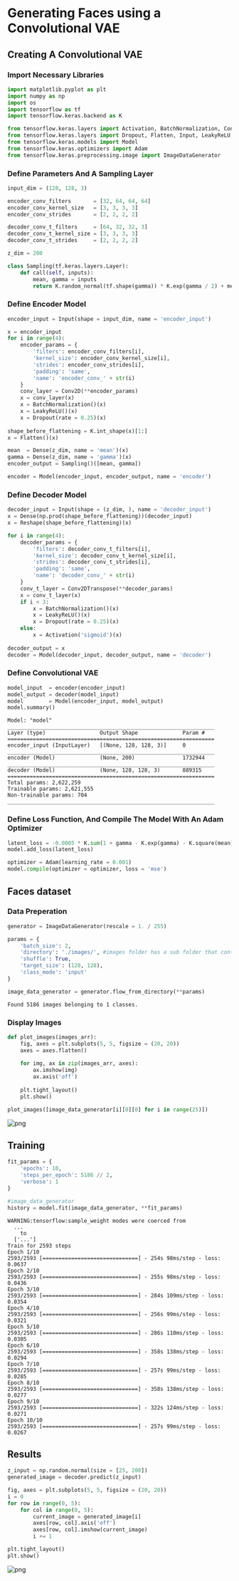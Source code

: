 # Generating Faces using a Convolutional VAE

## Creating A Convolutional VAE

### Import Necessary Libraries


```python
import matplotlib.pyplot as plt
import numpy as np
import os
import tensorflow as tf
import tensorflow.keras.backend as K

from tensorflow.keras.layers import Activation, BatchNormalization, Conv2D, Conv2DTranspose, Dense
from tensorflow.keras.layers import Dropout, Flatten, Input, LeakyReLU, Reshape
from tensorflow.keras.models import Model
from tensorflow.keras.optimizers import Adam
from tensorflow.keras.preprocessing.image import ImageDataGenerator
```

### Define Parameters And A Sampling Layer


```python
input_dim = (128, 128, 3)

encoder_conv_filters       = [32, 64, 64, 64]
encoder_conv_kernel_size   = [3, 3, 3, 3]
encoder_conv_strides       = [2, 2, 2, 2]

decoder_conv_t_filters     = [64, 32, 32, 3]
decoder_conv_t_kernel_size = [3, 3, 3, 3]
decoder_conv_t_strides     = [2, 2, 2, 2]

z_dim = 200

class Sampling(tf.keras.layers.Layer):
    def call(self, inputs):
        mean, gamma = inputs
        return K.random_normal(tf.shape(gamma)) * K.exp(gamma / 2) + mean
```

### Define Encoder Model


```python
encoder_input = Input(shape = input_dim, name = 'encoder_input')

x = encoder_input
for i in range(4):
    encoder_params = {
        'filters': encoder_conv_filters[i],
        'kernel_size': encoder_conv_kernel_size[i],
        'strides': encoder_conv_strides[i],
        'padding': 'same',
        'name': 'encoder_conv_' + str(i)
    }
    conv_layer = Conv2D(**encoder_params)
    x = conv_layer(x)
    x = BatchNormalization()(x)
    x = LeakyReLU()(x)
    x = Dropout(rate = 0.25)(x)
    
shape_before_flattening = K.int_shape(x)[1:]
x = Flatten()(x)

mean  = Dense(z_dim, name = 'mean')(x)
gamma = Dense(z_dim, name = 'gamma')(x)
encoder_output = Sampling()([mean, gamma])

encoder = Model(encoder_input, encoder_output, name = 'encoder')    
```

### Define Decoder Model


```python
decoder_input = Input(shape = (z_dim, ), name = 'decoder_input')
x = Dense(np.prod(shape_before_flattening))(decoder_input)
x = Reshape(shape_before_flattening)(x)

for i in range(4):
    decoder_params = {
        'filters': decoder_conv_t_filters[i],
        'kernel_size': decoder_conv_t_kernel_size[i],
        'strides': decoder_conv_t_strides[i],
        'padding': 'same',
        'name': 'decoder_conv_' + str(i)
    }
    conv_t_layer = Conv2DTranspose(**decoder_params)
    x = conv_t_layer(x)
    if i < 3: 
        x = BatchNormalization()(x)
        x = LeakyReLU()(x)
        x = Dropout(rate = 0.25)(x)
    else: 
        x = Activation('sigmoid')(x)
    
decoder_output = x
decoder = Model(decoder_input, decoder_output, name = 'decoder')

```

### Define Convolutional VAE


```python
model_input  = encoder(encoder_input)
model_output = decoder(model_input)
model        = Model(encoder_input, model_output)
model.summary()
```

    Model: "model"
    _________________________________________________________________
    Layer (type)                 Output Shape              Param #   
    =================================================================
    encoder_input (InputLayer)   [(None, 128, 128, 3)]     0         
    _________________________________________________________________
    encoder (Model)              (None, 200)               1732944   
    _________________________________________________________________
    decoder (Model)              (None, 128, 128, 3)       889315    
    =================================================================
    Total params: 2,622,259
    Trainable params: 2,621,555
    Non-trainable params: 704
    _________________________________________________________________


### Define Loss Function, And Compile The Model With An Adam Optimizer


```python
latent_loss = -0.0005 * K.sum(1 + gamma - K.exp(gamma) - K.square(mean), axis = -1)
model.add_loss(latent_loss)

optimizer = Adam(learning_rate = 0.001)
model.compile(optimizer = optimizer, loss = 'mse')
```

## Faces dataset

### Data Preperation


```python
generator = ImageDataGenerator(rescale = 1. / 255)

params = {
    'batch_size': 2, 
    'directory': './images/', #images folder has a sub folder that contains actual images
    'shuffle': True, 
    'target_size': (128, 128),
    'class_mode': 'input'
}

image_data_generator = generator.flow_from_directory(**params)
```

    Found 5186 images belonging to 1 classes.


### Display Images


```python
def plot_images(images_arr):
    fig, axes = plt.subplots(5, 5, figsize = (20, 20))
    axes = axes.flatten()
    
    for img, ax in zip(images_arr, axes):
        ax.imshow(img)
        ax.axis('off')
    
    plt.tight_layout()
    plt.show()

plot_images([image_data_generator[i][0][0] for i in range(25)])
```


![png](output_18_0.png)


## Training


```python
fit_params = {
    'epochs': 10,
    'steps_per_epoch': 5186 // 2,
    'verbose': 1
}

#image_data_generator
history = model.fit(image_data_generator, **fit_params)
```

    WARNING:tensorflow:sample_weight modes were coerced from
      ...
        to  
      ['...']
    Train for 2593 steps
    Epoch 1/10
    2593/2593 [==============================] - 254s 98ms/step - loss: 0.0637
    Epoch 2/10
    2593/2593 [==============================] - 255s 98ms/step - loss: 0.0436
    Epoch 3/10
    2593/2593 [==============================] - 284s 109ms/step - loss: 0.0354
    Epoch 4/10
    2593/2593 [==============================] - 256s 99ms/step - loss: 0.0321
    Epoch 5/10
    2593/2593 [==============================] - 286s 110ms/step - loss: 0.0305
    Epoch 6/10
    2593/2593 [==============================] - 358s 138ms/step - loss: 0.0294
    Epoch 7/10
    2593/2593 [==============================] - 257s 99ms/step - loss: 0.0285
    Epoch 8/10
    2593/2593 [==============================] - 358s 138ms/step - loss: 0.0277
    Epoch 9/10
    2593/2593 [==============================] - 322s 124ms/step - loss: 0.0271
    Epoch 10/10
    2593/2593 [==============================] - 257s 99ms/step - loss: 0.0267


## Results


```python
z_input = np.random.normal(size = [25, 200])
generated_image = decoder.predict(z_input)

fig, axes = plt.subplots(5, 5, figsize = (20, 20))
i = 0
for row in range(0, 5):
    for col in range(0, 5):
        current_image = generated_image[i]
        axes[row, col].axis('off')
        axes[row, col].imshow(current_image)
        i += 1

plt.tight_layout()
plt.show()

```


![png](output_22_0.png)



```python

```
